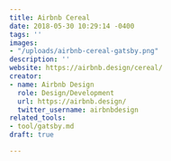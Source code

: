 ```yaml
---
title: Airbnb Cereal
date: 2018-05-30 10:29:14 -0400
tags: ''
images:
- "/uploads/airbnb-cereal-gatsby.png"
description: ''
website: https://airbnb.design/cereal/
creator:
- name: Airbnb Design
  role: Design/Development
  url: https://airbnb.design/
  twitter_username: airbnbdesign
related_tools:
- tool/gatsby.md
draft: true

---
```


